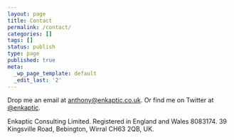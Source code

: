 ```yaml
---
layout: page
title: Contact
permalink: /contact/
categories: []
tags: []
status: publish
type: page
published: true
meta:
  _wp_page_template: default
  _edit_last: '2'
---
```

Drop me an email at [anthony@enkaptic.co.uk](mailto:anthony@enkaptic.co.uk"). Or find me on Twitter at [@enkaptic](https://twitter.com/enkaptic).

Enkaptic Consulting Limited. Registered in England and Wales 8083174. 39 Kingsville Road, Bebington, Wirral CH63 2QB, UK.
